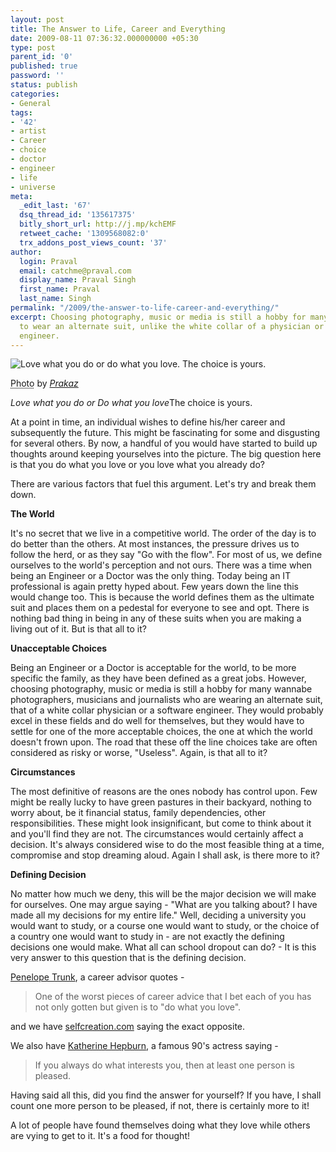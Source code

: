 ```yaml
---
layout: post
title: The Answer to Life, Career and Everything
date: 2009-08-11 07:36:32.000000000 +05:30
type: post
parent_id: '0'
published: true
password: ''
status: publish
categories:
- General
tags:
- '42'
- artist
- Career
- choice
- doctor
- engineer
- life
- universe
meta:
  _edit_last: '67'
  dsq_thread_id: '135617375'
  bitly_short_url: http://j.mp/kchEMF
  retweet_cache: '1309568082:0'
  trx_addons_post_views_count: '37'
author:
  login: Praval
  email: catchme@praval.com
  display_name: Praval Singh
  first_name: Praval
  last_name: Singh
permalink: "/2009/the-answer-to-life-career-and-everything/"
excerpt: Choosing photography, music or media is still a hobby for many. They're willing
  to wear an alternate suit, unlike the white collar of a physician or a software
  engineer.
---
```

<div class="figure"><img src="/static/2009/08/answer-to-life.jpg" alt="Love what you do or do what you love. The choice is yours." />
<p class="credit"><abbr class="type" title="Love what you do or do what you love. The choice is yours.">Photo</abbr> by <cite><a href="http://www.flickr.com/photos/prakaz/3121920134/">Prakaz</a></cite></p>
<p class="caption"><em class="title">Love what you do or Do what you love</em>The choice is yours.</p>
</div>
<p><!--more--></p>
<p>At a point in time, an individual wishes to define his/her career and subsequently the future. This might be fascinating for some and disgusting for several others. By now, a handful of you would have started to build up thoughts around keeping yourselves into the picture. The big question here is that you do what you love or you love what you already do?</p>
<p>There are various factors that fuel this argument. Let's try and break them down.</p>
<p><strong>The World</strong></p>
<p>It's no secret that we live in a competitive world. The order of the day is to do better than the others. At most instances, the pressure drives us to follow the herd, or as they say "Go with the flow". For most of us, we define ourselves to the world's perception and not ours. There was a time when being an Engineer or a Doctor was the only thing. Today being an IT professional is again pretty hyped about. Few years down the line this would change too. This is because the world defines them as the ultimate suit and places them on a pedestal for everyone to see and opt. There is nothing bad thing in being in any of these suits when you are making a living out of it. But is that all to it? </p>
<p><strong>Unacceptable Choices</strong></p>
<p>Being an Engineer or a Doctor is acceptable for the world, to be more specific the family, as they have been defined as a great jobs. However, choosing photography, music or media is still a hobby for many wannabe photographers, musicians and journalists who are wearing an alternate suit, that of a white collar physician or a software engineer. They would probably excel in these fields and do well for themselves, but they would have to settle for one of the more acceptable choices, the one at which the world doesn't frown upon. The road that these off the line choices take are often considered as risky or worse, "Useless". Again, is that all to it?</p>
<p><strong>Circumstances</strong></p>
<p>The most definitive of reasons are the ones nobody has control upon. Few might be really lucky to have green pastures in their backyard, nothing to worry about, be it financial status, family dependencies, other responsibilities. These might look insignificant, but come to think about it and you'll find they are not. The circumstances would certainly affect a decision. It's always considered wise to do the most feasible thing at a time, compromise and stop dreaming aloud. Again I shall ask, is there more to it?</p>
<p><strong>Defining Decision</strong></p>
<p>No matter how much we deny, this will be the major decision we will make for ourselves. One may argue saying - "What are you talking about? I have made all my decisions for my entire life." Well, deciding a university you would want to study, or a course one would want to study, or the choice of a country one would want to study in - are not exactly the defining decisions one would make. What all can school dropout can do? - It is this very answer to this question that is the defining decision.</p>
<p><a href="http://www.penelopetrunk.com/aboutme.html">Penelope Trunk</a>, a career advisor quotes - </p>
<blockquote><p>One of the worst pieces of career advice that I bet each of you has not only gotten but given is to "do what you love".</p></blockquote>
<p>and we have <a href="http://www.selfcreation.com">selfcreation.com</a> saying the exact opposite. </p>
<p>We also have <a href="http://en.wikipedia.org/wiki/Katharine_Hepburn">Katherine Hepburn</a>, a famous 90's actress saying - </p>
<blockquote><p>If you always do what interests you, then at least one person is pleased.</p></blockquote>
<p>Having said all this, did you find the answer for yourself? If you have, I shall count one more person to be pleased, if not, there is certainly more to it! </p>
<p>A lot of people have found themselves doing what they love while others are vying to get to it. It's a food for thought!</p>
